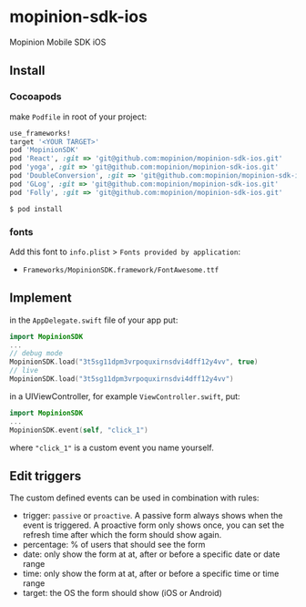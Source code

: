 # mopinion-sdk-ios
Mopinion Mobile SDK iOS

## Install

### Cocoapods

make `Podfile` in root of your project:

```ruby
use_frameworks!
target '<YOUR TARGET>'
pod 'MopinionSDK'
pod 'React', :git => 'git@github.com:mopinion/mopinion-sdk-ios.git'
pod 'yoga', :git => 'git@github.com:mopinion/mopinion-sdk-ios.git'
pod 'DoubleConversion', :git => 'git@github.com:mopinion/mopinion-sdk-ios.git'
pod 'GLog', :git => 'git@github.com:mopinion/mopinion-sdk-ios.git'
pod 'Folly', :git => 'git@github.com:mopinion/mopinion-sdk-ios.git'
```

`$ pod install`

### fonts

Add this font to `info.plist` > `Fonts provided by application`:   
- `Frameworks/MopinionSDK.framework/FontAwesome.ttf`

## Implement

in the `AppDelegate.swift` file of your app put:

```swift
import MopinionSDK
...
// debug mode
MopinionSDK.load("3t5sg11dpm3vrpoquxirnsdvi4dff12y4vv", true)
// live
MopinionSDK.load("3t5sg11dpm3vrpoquxirnsdvi4dff12y4vv")
```

in a UIViewController, for example `ViewController.swift`, put:

```swift
import MopinionSDK
...
MopinionSDK.event(self, "click_1")
```
where `"click_1"` is a custom event you name yourself.

## Edit triggers

The custom defined events can be used in combination with rules:

* trigger: `passive` or `proactive`. A passive form always shows when the event is triggered. A proactive form only shows once, you can set the refresh time after which the form should show again.  
* percentage: % of users that should see the form  
* date: only show the form at at, after or before a specific date or date range  
* time: only show the form at at, after or before a specific time or time range  
* target: the OS the form should show (iOS or Android)  
